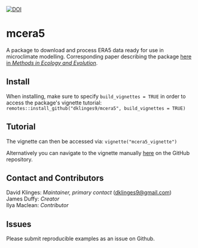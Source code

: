 [![DOI](https://zenodo.org/badge/260175954.svg)](https://zenodo.org/badge/latestdoi/260175954)

# mcera5

A package to download and process ERA5 data ready for use in microclimate modelling. Corresponding paper describing the package [here in _Methods in Ecology and Evolution_](https://doi.org/10.1111/2041-210X.13877).

## Install

When installing, make sure to specify `build_vignettes = TRUE` in order to access the package's vignette tutorial:
`remotes::install_github("dklinges9/mcera5", build_vignettes = TRUE)`

## Tutorial

The vignette can then be accessed via:
`vignette("mcera5_vignette")`  

Alternatively you can navigate to the vignette manually [here](https://github.com/dklinges9/mcera5/blob/master/vignettes/mcera5_vignette.Rmd) on the GitHub repository.  

## Contact and Contributors

David Klinges: _Maintainer, primary contact_ (dklinges9@gmail.com)  
James Duffy: _Creator_  
Ilya Maclean: _Contributor_  

## Issues

Please submit reproducible examples as an issue on Github. 
